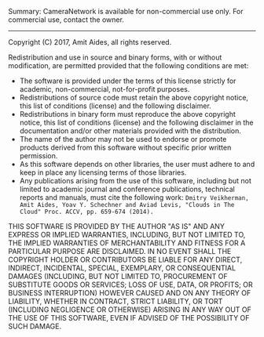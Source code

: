 Summary: CameraNetwork is available for non-commercial use only. For commercial use, contact the owner.

---

Copyright (C) 2017, Amit Aides, all rights reserved.

Redistribution and use in source and binary forms, with or without modification, are permitted provided that the following conditions are met:

* The software is provided under the terms of this license strictly for academic, non-commercial, not-for-profit purposes.
* Redistributions of source code must retain the above copyright notice, this list of conditions (license) and the following disclaimer.
* Redistributions in binary form must reproduce the above copyright notice, this list of conditions (license) and the following disclaimer in the documentation and/or other materials provided with the distribution.
* The name of the author may not be used to endorse or promote products derived from this software without specific prior written permission.
* As this software depends on other libraries, the user must adhere to and keep in place any licensing terms of those libraries.
* Any publications arising from the use of this software, including but not limited to academic journal and conference publications, technical reports and manuals, must cite the following work: `Dmitry Veikherman, Amit Aides, Yoav Y. Schechner and Aviad Levis, "Clouds in The Cloud" Proc. ACCV, pp. 659-674 (2014).`

THIS SOFTWARE IS PROVIDED BY THE AUTHOR "AS IS" AND ANY EXPRESS OR IMPLIED WARRANTIES, INCLUDING, BUT NOT LIMITED TO, THE IMPLIED WARRANTIES OF MERCHANTABILITY AND FITNESS FOR A PARTICULAR PURPOSE ARE DISCLAIMED. IN NO EVENT SHALL THE COPYRIGHT HOLDER OR CONTRIBUTORS BE LIABLE FOR ANY DIRECT, INDIRECT, INCIDENTAL, SPECIAL, EXEMPLARY, OR CONSEQUENTIAL DAMAGES (INCLUDING, BUT NOT LIMITED TO, PROCUREMENT OF SUBSTITUTE GOODS OR SERVICES; LOSS OF USE, DATA, OR PROFITS; OR BUSINESS INTERRUPTION) HOWEVER CAUSED AND ON ANY THEORY OF LIABILITY, WHETHER IN CONTRACT, STRICT LIABILITY, OR TORT (INCLUDING NEGLIGENCE OR OTHERWISE) ARISING IN ANY WAY OUT OF THE USE OF THIS SOFTWARE, EVEN IF ADVISED OF THE POSSIBILITY OF SUCH DAMAGE.
